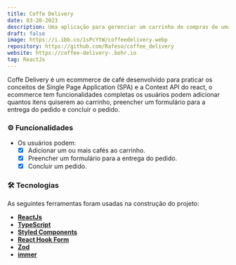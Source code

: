 ```yaml
---
title: Coffe Delivery
date: 03-20-2023
description: Uma aplicação para gerenciar um carrinho de compras de uma cafeteria fictícia
draft: false
image: https://i.ibb.co/1sPcYtW/coffeedelivery.webp
repository: https://github.com/Rafeso/coffee_delivery
website: https://coffee-delivery-.bohr.io
tag: ReactJs
---
```


Coffe Delivery é um ecommerce de café desenvolvido para praticar os conceitos de Single Page Application (SPA) e a Context API do react, o ecommerce tem funcionalidades completas os usuários podem adicionar quantos itens quiserem ao carrinho, preencher um formulário para a entrega do pedido e concluir o pedido.

### ⚙️ Funcionalidades

- Os usuários podem:
  - [x] Adicionar um ou mais cafés ao carrinho.
  - [x] Preencher um formulário para a entrega do pedido.
  - [x] Concluir um pedido.

### 🛠 Tecnologias

As seguintes ferramentas foram usadas na construção do projeto:

- **[ReactJs](https://pt-br.reactjs.org/)**
- **[TypeScript](https://www.typescriptlang.org/)**
- **[Styled Components](https://styled-components.com/)**
- **[React Hook Form](https://react-hook-form.com/)**
- **[Zod](https://github.com/colinhacks/zod)**
- **[immer](https://github.com/immerjs/immer)**